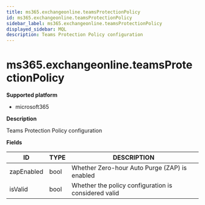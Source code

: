```yaml
---
title: ms365.exchangeonline.teamsProtectionPolicy
id: ms365.exchangeonline.teamsProtectionPolicy
sidebar_label: ms365.exchangeonline.teamsProtectionPolicy
displayed_sidebar: MQL
description: Teams Protection Policy configuration
---
```


# ms365.exchangeonline.teamsProtectionPolicy

**Supported platform**

- microsoft365

**Description**

Teams Protection Policy configuration

**Fields**

| ID         | TYPE | DESCRIPTION                                          |
| ---------- | ---- | ---------------------------------------------------- |
| zapEnabled | bool | Whether Zero-hour Auto Purge (ZAP) is enabled        |
| isValid    | bool | Whether the policy configuration is considered valid |

